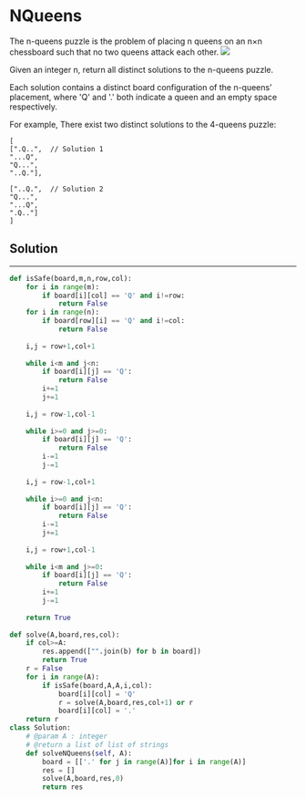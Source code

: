 <h1>NQueens</h1>

<p>
The n-queens puzzle is the problem of placing n queens on an n×n chessboard such that no two queens attack each other.

<img src="http://i.imgur.com/yaxpgda.png">

Given an integer n, return all distinct solutions to the n-queens puzzle.

Each solution contains a distinct board configuration of the n-queens’ placement, where 'Q' and '.' both indicate a queen and an empty space respectively.

For example,
There exist two distinct solutions to the 4-queens puzzle:

    [
    [".Q..",  // Solution 1
    "...Q",
    "Q...",
    "..Q."],

    ["..Q.",  // Solution 2
    "Q...",
    "...Q",
    ".Q.."]
    ]
    
</p>

<h2>Solution</h2>

***

```python
def isSafe(board,m,n,row,col):
    for i in range(m):
        if board[i][col] == 'Q' and i!=row:
            return False
    for i in range(n):
        if board[row][i] == 'Q' and i!=col:
            return False
    
    i,j = row+1,col+1
    
    while i<m and j<n:
        if board[i][j] == 'Q':
            return False
        i+=1
        j+=1
        
    i,j = row-1,col-1
    
    while i>=0 and j>=0:
        if board[i][j] == 'Q':
            return False
        i-=1
        j-=1
    
    i,j = row-1,col+1
    
    while i>=0 and j<n:
        if board[i][j] == 'Q':
            return False
        i-=1
        j+=1
        
    i,j = row+1,col-1
    
    while i<m and j>=0:
        if board[i][j] == 'Q':
            return False
        i+=1
        j-=1
            
    return True
    
def solve(A,board,res,col):
    if col>=A:
        res.append(["".join(b) for b in board])
        return True
    r = False
    for i in range(A):
        if isSafe(board,A,A,i,col):
            board[i][col] = 'Q'
            r = solve(A,board,res,col+1) or r
            board[i][col] = '.'
    return r
class Solution:
    # @param A : integer
    # @return a list of list of strings
    def solveNQueens(self, A):
        board = [['.' for j in range(A)]for i in range(A)]
        res = []
        solve(A,board,res,0)
        return res
```